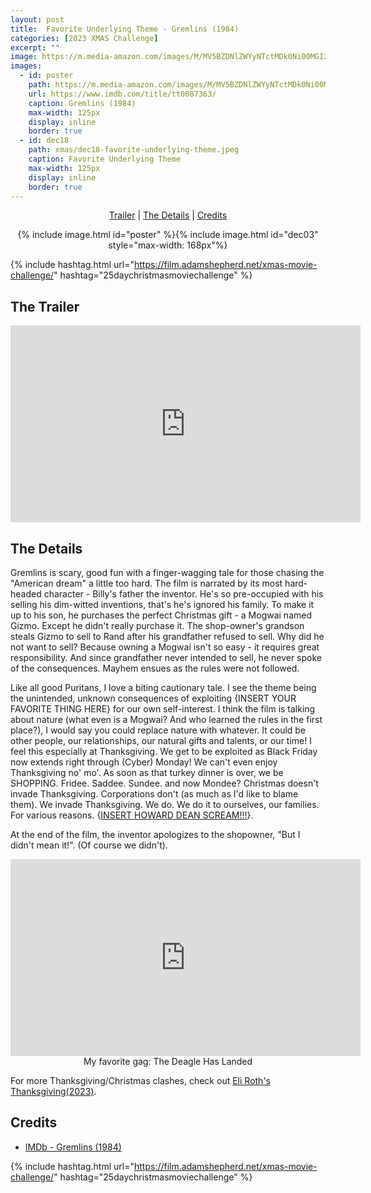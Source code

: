 ```yaml
---
layout: post
title:  Favorite Underlying Theme - Gremlins (1984)
categories: [2023 XMAS Challenge]
excerpt: ""
image: https://m.media-amazon.com/images/M/MV5BZDNlZWYyNTctMDk0Ni00MGI2LWFlOTQtY2M0YWZkZDY4ZjJiXkEyXkFqcGdeQXVyNjc5NjEzNA@@._V1_FMjpg_UY3000_.jpg
images:
  - id: poster
    path: https://m.media-amazon.com/images/M/MV5BZDNlZWYyNTctMDk0Ni00MGI2LWFlOTQtY2M0YWZkZDY4ZjJiXkEyXkFqcGdeQXVyNjc5NjEzNA@@._V1_FMjpg_UY3000_.jpg
    url: https://www.imdb.com/title/tt0087363/
    caption: Gremlins (1984)
    max-width: 125px
    display: inline
    border: true
  - id: dec18
    path: xmas/dec18-favorite-underlying-theme.jpeg
    caption: Favorite Underlying Theme
    max-width: 125px
    display: inline
    border: true
---
```


<div style="text-align: center">
  <p><a href="#the-trailer">Trailer</a> | <a href="#the-details">The Details</a> | <a href="#credits">Credits</a></p>
  <p>{% include image.html id="poster" %}{% include image.html id="dec03" style="max-width: 168px"%}</p>
</div>

{% include hashtag.html url="https://film.adamshepherd.net/xmas-movie-challenge/" hashtag="25daychristmasmoviechallenge" %}

## The Trailer 

<div style="text-align: center">
  <iframe width="560" height="315" src="https://www.youtube.com/embed/XBEVwaJEgaA?si=jZZWWkHmvSo0rXXA" title="YouTube video player" frameborder="0" allow="accelerometer; autoplay; clipboard-write; encrypted-media; gyroscope; picture-in-picture; web-share" allowfullscreen></iframe>
</div>


## The Details

Gremlins is scary, good fun with a finger-wagging tale for those chasing the "American dream" a little too hard. The film is narrated by its most hard-headed character - Billy's father the inventor. He's so pre-occupied with his selling his dim-witted inventions, that's he's ignored his family. To make it up to his son, he purchases the perfect Christmas gift - a Mogwai named Gizmo. Except he didn't really purchase it. The shop-owner's grandson steals Gizmo to sell to Rand after his grandfather refused to sell. Why did he not want to sell? Because owning a Mogwai isn't so easy - it requires great responsibility. And since grandfather never intended to sell, he never spoke of the consequences. Mayhem ensues as the rules were not followed.

Like all good Puritans, I love a biting cautionary tale. I see the theme being the unintended, unknown consequences of exploiting {INSERT YOUR FAVORITE THING HERE} for our own self-interest. I think the film is talking about nature (what even is a Mogwai? And who learned the rules in the first place?), I would say you could replace nature with whatever. It could be other people, our relationships,  our natural gifts and talents, or our time! I feel this especially at Thanksgiving. We get to be exploited as Black Friday now extends right through (Cyber) Monday! We can't even enjoy Thanksgiving no' mo'. As soon as that turkey dinner is over, we be SHOPPING. Fridee. Saddee. Sundee. and now Mondee? Christmas doesn't invade Thanksgiving. Corporations don't (as much as I'd like to blame them). We invade Thanksgiving. We do. We do it to ourselves, our families. For various reasons. {[INSERT HOWARD DEAN SCREAM!!!](https://www.youtube.com/watch?v=D5FzCeV0ZFc&t=85s)}. 

At the end of the film, the inventor apologizes to the shopowner, "But I didn't mean it!". (Of course we didn't).

<div style="text-align: center">
  <iframe width="560" height="315" src="https://www.youtube.com/embed/KBaCHull47I?si=T0Ny15aOnc3_MOwD" title="YouTube video player" frameborder="0" allow="accelerometer; autoplay; clipboard-write; encrypted-media; gyroscope; picture-in-picture; web-share" allowfullscreen></iframe>
My favorite gag: The Deagle Has Landed
</div>

For more Thanksgiving/Christmas clashes, check out [Eli Roth's Thanksgiving(2023)](https://www.youtube.com/watch?v=KbU50SdL8zA).

## Credits

* [IMDb - Gremlins (1984)](https://www.imdb.com/title/tt0087363/)


{% include hashtag.html url="https://film.adamshepherd.net/xmas-movie-challenge/" hashtag="25daychristmasmoviechallenge" %}

<p>&nbsp;</p>
